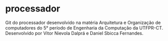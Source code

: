 # processador
Git do processador desenvolvido na matéria Arquitetura e Organização de computadores do 5° período de Engenharia da Computação
da UTFPR-CT. 
Desenvolvido por Vitor Nievola Dalprá e Daniel Sbicca Fernandes.